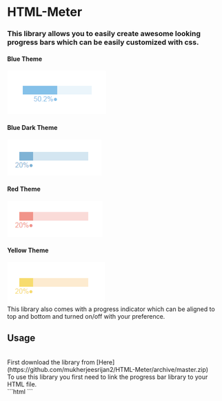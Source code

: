 # HTML-Meter
### This library allows you to easily create awesome looking progress bars which can be easily customized with css.

#### Blue Theme
![DEMO](images/progressBarBlue.PNG)
#### Blue Dark Theme
![DEMO](images/progressBarBlueDark.PNG)
#### Red Theme
![DEMO](images/progressBarRed.PNG)
#### Yellow Theme
![DEMO](images/progressBarYellow.PNG)
<br>
This library also comes with a progress indicator which can be aligned to top and bottom and turned on/off with your preference.
<br>
## Usage
<br>
First download the library from 
[Here](https://github.com/mukherjeesrijan2/HTML-Meter/archive/master.zip)
<br>
To use this library you first need to link the progress bar library to your HTML file.
<br>
```html
<script type="text/javascript" src="<LOCATION TO THE JAVASCRIPT FILE"></script>
```